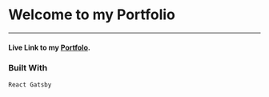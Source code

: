 # Welcome to my Portfolio
---
#### Live Link to my [Portfolo](https://devmguni.com/).

### Built With
`React Gatsby`
